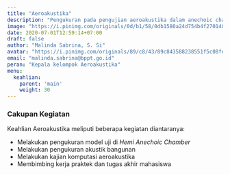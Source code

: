 ```yaml
---
title: "Aeroakustika"
description: "Pengukuran pada pengujian aeroakustika dalam anechoic chamber"
image: "https://i.pinimg.com/originals/0d/b1/58/0db1580a24d754b4f270140d0052ac98.jpg"
date: 2020-07-01T12:59:14+07:00
draft: false
author: "Malinda Sabrina, S. Si"
avatar: "https://i.pinimg.com/originals/89/c8/43/89c843588238551f5c08fe7d6a9e993a.jpg"
email: "malinda.sabrina@bppt.go.id"
peran: "Kepala kelompok Aeroakustika"
menu:
  keahlian:
    parent: 'main'
    weight: 30
---
```


### Cakupan Kegiatan

Keahlian Aeroakustika meliputi beberapa kegiatan diantaranya:

- Melakukan pengukuran model uji di _Hemi Anechoic Chamber_
- Melakukan pengukuran akustik bangunan
- Melakukan kajian komputasi aeroakustika
- Membimbing kerja praktek dan tugas akhir mahasiswa
